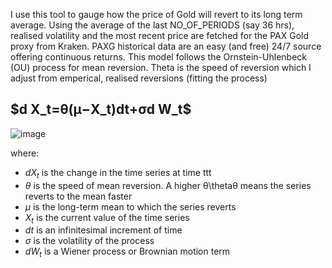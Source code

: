 I use this tool to gauge how the price of Gold will revert to its long term average. Using the average of the last NO_OF_PERIODS (say 36 hrs), realised volatility and the most recent price are fetched for the PAX Gold proxy from Kraken. PAXG historical data are an easy (and free) 24/7 source offering continuous returns. This model follows the Ornstein-Uhlenbeck (OU) process for mean reversion. Theta is the speed of reversion which I adjust from emperical, realised reversions (fitting the process)

<h2>$d X_t​=θ(μ−X_t​)dt+σd W_t​$</h2>

![image](https://github.com/user-attachments/assets/84dc714e-a687-43c8-9198-9b7645c7c134)

where:

- $dX_t$ is the change in the time series at time ttt
- $\theta$ is the speed of mean reversion. A higher θ\thetaθ means the series reverts to the mean faster
- $\mu$ is the long-term mean to which the series reverts
- $X_t$​ is the current value of the time series
- $dt$ is an infinitesimal increment of time
- $\sigma$ is the volatility of the process
- $dW_t$ is a Wiener process or Brownian motion term


